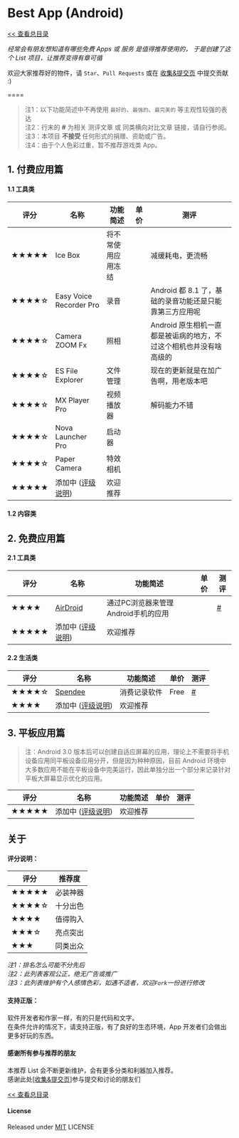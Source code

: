 # Best App (Android)

[<< 查看总目录]

*经常会有朋友想知道有哪些免费 Apps 或 服务 是值得推荐使用的，
于是创建了这个 List 项目，让推荐变得有章可循*

欢迎大家推荐好的物件，请 `Star`、`Pull Requests` 或在 [收集&提交页] 中提交贡献 :)

====

>注1：以下功能简述中不再使用 `最好的`、`最强的`、`最完美的` 等主观性较强的表达  
>注2：行末的 **#** 为相关 测评文章 或 同类横向对比文章 链接，请自行参阅。  
>注3：本项目 **不接受** 任何形式的捐赠、资助或广告。  
>注4：由于个人色彩过重，暂不推荐游戏类 App。

## 1. 付费应用篇

#### 1.1 工具类

评分   | 名称  | 功能简述 | 单价 | 测评
----- | ----- | ------ | ----- | -----
★★★★★ | Ice Box | 将不常使用应用冻结 |    | 减缓耗电，更流畅
★★★★☆ | Easy Voice Recorder Pro | 录音 | | Android 都 8.1 了，基础的录音功能还是只能靠第三方应用呢
★★★★☆ | Camera ZOOM Fx | 照相 | | Android 原生相机一直都是被诟病的地方，不过这个相机也并没有啥高级的
★★★★☆ | ES File Explorer | 文件管理 | | 现在的更新就是在加广告啊，用老版本吧
★★★★☆ | MX Player Pro | 视频播放器 | | 解码能力不错
★★★★☆ | Nova Launcher Pro | 启动器 | | 
★★★★☆ | Paper Camera | 特效相机 | | 
★★★★★  | 添加中 ([评级说明](#%E5%85%B3%E4%BA%8E)) | 欢迎推荐 |  | 

#### 1.2 内容类


## 2. 免费应用篇

#### 2.1 工具类

评分   | 名称  | 功能简述 | 单价 | 测评
----- | ----- | ------ | ----- | -----
★★★★  | [AirDroid](https://www.airdroid.com/) | 通过PC浏览器来管理Android手机的应用 | |[#](http://news.tongbu.com/news/84127.html)|
★★★★★  | 添加中 ([评级说明](#%E5%85%B3%E4%BA%8E)) | 欢迎推荐 |  | 

#### 2.2 生活类

评分   | 名称  | 功能简述 | 单价 | 测评
----- | ----- | ------ | ----- | -----
★★★★☆ | [Spendee](http://www.spendeeapp.com/) | 消费记录软件 | Free | [#](http://www.ifanr.com/app/528637)|
★★★★  | 添加中 ([评级说明](#%E5%85%B3%E4%BA%8E)) | 欢迎推荐 |  | 

## 3. 平板应用篇

>注：Android 3.0 版本后可以创建自适应屏幕的应用，理论上不需要将手机设备应用同平板设备应用分开，但是因为种种原因，目前 Android 环境中大多数应用不能在平板设备中完美运行，因此单独分出一个部分来记录针对平板大屏幕显示优化的应用。

评分   | 名称  | 功能简述 | 单价 | 测评
----- | ----- | ------ | ----- | -----
★★★★★  | 添加中 ([评级说明](#%E5%85%B3%E4%BA%8E)) | 欢迎推荐 |  | 

## 关于

#### 评分说明： 
 
评分   | 推荐度 
----- | -----
★★★★★ | 必装神器
★★★★☆ | 十分出色
★★★★  | 值得购入
★★★☆  | 亮点突出
★★★   | 同类出众

*注1：排名怎么可能不分先后*  
*注2：此列表客观公正，绝无广告或推广*  
*注3：此列表维护有个人感情色彩，如遇不适者，欢迎`Fork`一份进行修改*

#### 支持正版：

软件开发者和作家一样，有的只是代码和文字。  
在条件允许的情况下，请支持正版，有了良好的生态环境，App 开发者们会做出更多好玩的东西。

#### 感谢所有参与推荐的朋友

本推荐 List 会不断更新维护，会有更多分类和利器加入推荐。  
感谢此处\[[收集&提交页]\]参与提交和讨论的朋友们

[<< 查看总目录]

#### License

Released under [MIT] LICENSE

[<< 查看总目录]: ./README.md
[issue]: https://github.com/hzlzh/Best-App/issues
[收集&提交页]: https://github.com/hzlzh/Best-App/issues
[反馈]: https://github.com/hzlzh/Best-App/issues/new
[MIT]: http://rem.mit-license.org/
